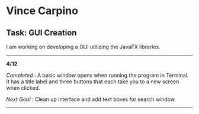 # Vince Carpino

## Task: GUI Creation

I am working on developing a GUI utilizing the JavaFX libraries.

---

__4/12__

_Completed_ : A basic window opens when running the program in Terminal. It has a title label and three buttons that each take you to a new screen when clicked.

_Next Goal_ : Clean up interface and add text boxes for search window.

---
